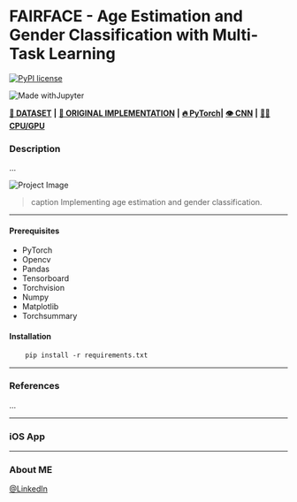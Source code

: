  # FAIRFACE - Age Estimation and Gender Classification with Multi-Task Learning

[![PyPI license](https://img.shields.io/pypi/l/ansicolortags.svg)](https://pypi.python.org/pypi/ansicolortags/)

![Made withJupyter](https://img.shields.io/badge/Made%20with-Jupyter-orange?style=for-the-badge&logo=Jupyter) 

[**💾 DATASET**](https://github.com/joojs/fairface) **|** [**💾 ORIGINAL IMPLEMENTATION**](https://github.com/dchen236/FairFace) **|** [**🔥 PyTorch**](https://pytorch.org/get-started/locally/)**|** [**👁 CNN**]() **|** [**💪🏽 CPU/GPU**]() 

### Description
...

![Project Image](project-image-url)
> caption Implementing age estimation and gender classification.

---
#### Prerequisites
- PyTorch
- Opencv
- Pandas
- Tensorboard
- Torchvision
- Numpy
- Matplotlib
- Torchsummary

#### Installation
```html
    pip install -r requirements.txt
```
---
### References
...

---
### iOS App

---
### About ME
[@LinkedIn](https://www.linkedin.com/in/marcellbalogh)
